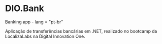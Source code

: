 # DIO.Bank
Banking app - lang = "pt-br"

Aplicação de transferências bancárias em .NET, realizado no bootcamp da LocalizaLabs na Digital Innovation One.
